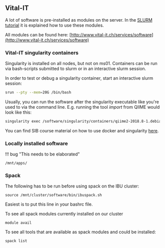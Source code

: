 

## Vital-IT

A lot of software is pre-installed as modules on the server. In the [SLURM tutorial](../../../HPC_tutorial/SLURM_tutorial/#4-modules) it is explained how to use these modules.

All modules can be found here:
[http://www.vital-it.ch/services/software](http://www.vital-it.ch/services/software)

### Vital-IT singularity containers

Singularity is installed on all nodes, but not on ms01. Containers can be run via bash-scripts submitted to slurm or in an interactive slurm session.

In order to test or debug a singularity container, start an interactive slurm session:

```sh
srun --pty --mem=20G /bin/bash
```

Usually, you can run the software after the singularity executable like you're used to via the command line. E.g. running the tool _import_ from QIIME would look like this:

```sh
singularity exec /software/singularity/containers/qiime2-2018.8-1.debian9.simg qiime tools import --param1 someParam --param2 someParam
```

You can find SIB course material on how to use docker and singularity [here](https://sib-swiss.github.io/containers-introduction-training/).

### Locally installed software

!!! bug "This needs to be elaborated"

`/mnt/apps/`

### Spack

The following has to be run before using spack on the IBU cluster:

`source /mnt/cluster/software/bin/ibuspack.sh`

Easiest is to put this line in your bashrc file.

To see all spack modules currently installed on our cluster

```text
module avail
```

To see all tools that are available as spack modules and could be installed:

`spack list`
